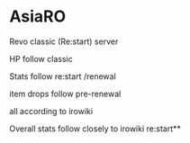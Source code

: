 AsiaRO
=======

Revo classic (Re:start) server

HP follow classic

Stats follow re:start /renewal

item drops follow pre-renewal 

all according to irowiki

Overall stats follow closely to irowiki re:start**

